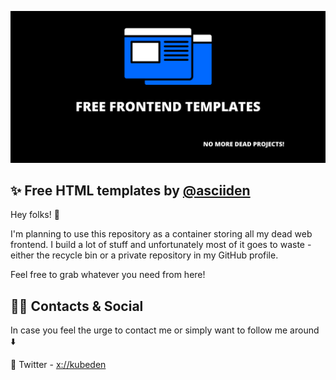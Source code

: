 ![image](./readme-image.png)

## ✨ Free HTML templates by [@asciiden](https://twitter.com/asciiden)

Hey folks! 👋

I'm planning to use this repository as a container storing all my dead web frontend. I build a lot of stuff and unfortunately most of it goes to waste - either the recycle bin or a private repository in my GitHub profile.

Feel free to grab whatever you need from here!

## 👨‍💻 Contacts & Social

In case you feel the urge to contact me or simply want to follow me around ⬇️

💬 Twitter - [x://kubeden](https://x.com/kubeden) <br>
